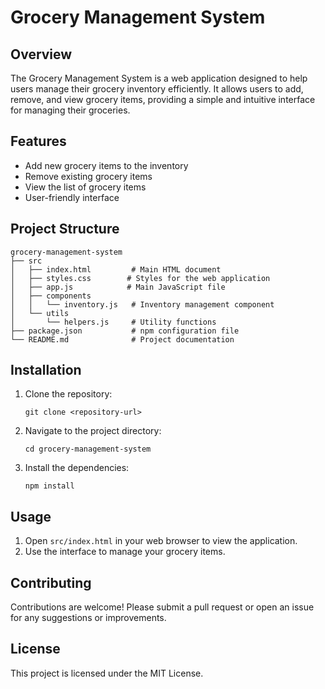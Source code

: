 # Grocery Management System

## Overview
The Grocery Management System is a web application designed to help users manage their grocery inventory efficiently. It allows users to add, remove, and view grocery items, providing a simple and intuitive interface for managing their groceries.

## Features
- Add new grocery items to the inventory
- Remove existing grocery items
- View the list of grocery items
- User-friendly interface

## Project Structure
```
grocery-management-system
├── src
│   ├── index.html         # Main HTML document
│   ├── styles.css        # Styles for the web application
│   ├── app.js            # Main JavaScript file
│   ├── components
│   │   └── inventory.js   # Inventory management component
│   └── utils
│       └── helpers.js     # Utility functions
├── package.json           # npm configuration file
└── README.md              # Project documentation
```

## Installation
1. Clone the repository:
   ```
   git clone <repository-url>
   ```
2. Navigate to the project directory:
   ```
   cd grocery-management-system
   ```
3. Install the dependencies:
   ```
   npm install
   ```

## Usage
1. Open `src/index.html` in your web browser to view the application.
2. Use the interface to manage your grocery items.

## Contributing
Contributions are welcome! Please submit a pull request or open an issue for any suggestions or improvements.

## License
This project is licensed under the MIT License.